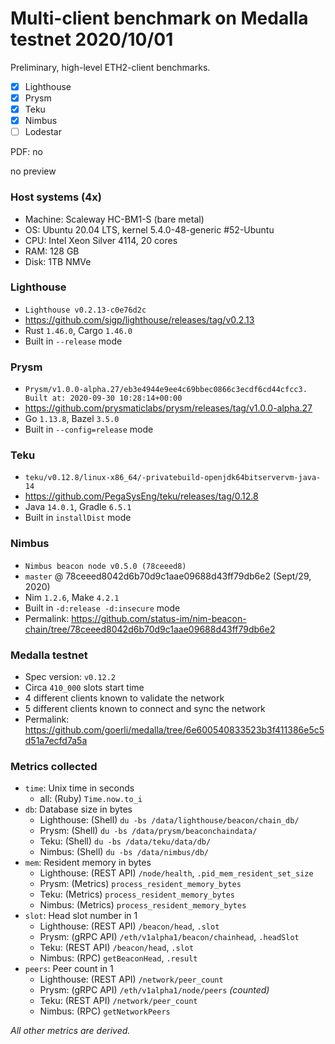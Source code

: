 # Multi-client benchmark on Medalla testnet 2020/10/01
Preliminary, high-level ETH2-client benchmarks.
- [x] Lighthouse
- [x] Prysm
- [x] Teku
- [x] Nimbus
- [ ] Lodestar

PDF: no

no preview

### Host systems (4x)
- Machine: Scaleway HC-BM1-S (bare metal)
- OS: Ubuntu 20.04 LTS, kernel 5.4.0-48-generic #52-Ubuntu
- CPU: Intel Xeon Silver 4114, 20 cores
- RAM: 128 GB
- Disk: 1TB NMVe

### Lighthouse
- `Lighthouse v0.2.13-c0e76d2c`
- https://github.com/sigp/lighthouse/releases/tag/v0.2.13
- Rust `1.46.0`, Cargo `1.46.0`
- Built in `--release` mode

### Prysm
- `Prysm/v1.0.0-alpha.27/eb3e4944e9ee4c69bbec0866c3ecdf6cd44cfcc3. Built at: 2020-09-30 10:28:14+00:00`
- https://github.com/prysmaticlabs/prysm/releases/tag/v1.0.0-alpha.27
- Go `1.13.8`, Bazel `3.5.0`
- Built in `--config=release` mode

### Teku
- `teku/v0.12.8/linux-x86_64/-privatebuild-openjdk64bitservervm-java-14`
- https://github.com/PegaSysEng/teku/releases/tag/0.12.8
- Java `14.0.1`, Gradle `6.5.1`
- Built in `installDist` mode

### Nimbus
- `Nimbus beacon node v0.5.0 (78ceeed8)`
- `master` @ 78ceeed8042d6b70d9c1aae09688d43ff79db6e2 (Sept/29, 2020)
- Nim `1.2.6`, Make `4.2.1`
- Built in `-d:release -d:insecure` mode
- Permalink: https://github.com/status-im/nim-beacon-chain/tree/78ceeed8042d6b70d9c1aae09688d43ff79db6e2

### Medalla testnet
- Spec version: `v0.12.2`
- Circa `410_000` slots start time
- 4 different clients known to validate the network
- 5 different clients known to connect and sync the network
- Permalink: https://github.com/goerli/medalla/tree/6e600540833523b3f411386e5c5d51a7ecfd7a5a

### Metrics collected
- `time`: Unix time in seconds
  - all: (Ruby) `Time.now.to_i`
- `db`: Database size in bytes
  - Lighthouse: (Shell) `du -bs /data/lighthouse/beacon/chain_db/`
  - Prysm: (Shell) `du -bs /data/prysm/beaconchaindata/`
  - Teku: (Shell) `du -bs /data/teku/data/db/`
  - Nimbus: (Shell) `du -bs /data/nimbus/db/`
- `mem`: Resident memory in bytes
  - Lighthouse: (REST API) `/node/health`, `.pid_mem_resident_set_size`
  - Prysm: (Metrics) `process_resident_memory_bytes`
  - Teku: (Metrics) `process_resident_memory_bytes`
  - Nimbus: (Metrics) `process_resident_memory_bytes`
- `slot`: Head slot number in 1
  - Lighthouse: (REST API) `/beacon/head`, `.slot`
  - Prysm: (gRPC API) `/eth/v1alpha1/beacon/chainhead`, `.headSlot`
  - Teku: (REST API) `/beacon/head`, `.slot`
  - Nimbus: (RPC) `getBeaconHead`, `.result`
- `peers`: Peer count in 1
  - Lighthouse: (REST API) `/network/peer_count`
  - Prysm: (gRPC API) `/eth/v1alpha1/node/peers` _(counted)_
  - Teku: (REST API) `/network/peer_count`
  - Nimbus: (RPC) `getNetworkPeers`

_All other metrics are derived._
